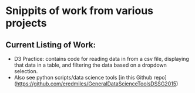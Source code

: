 # Snippits of work from various projects

## Current Listing of Work:
- D3 Practice: contains code for reading data in from a csv file, displaying that data in a table, and filtering the data based on a dropdown selection.
- Also see python scripts/data science tools [in this Github repo] (https://github.com/eredmiles/GeneralDataScienceToolsDSSG2015)
